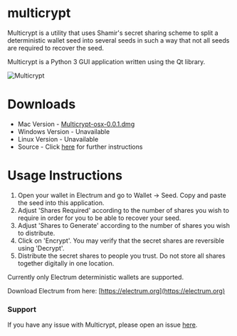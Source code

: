 # multicrypt

Multicrypt is a utility that uses Shamir's secret sharing scheme to split a deterministic wallet seed into 
several seeds in such a way that not all seeds are required to recover the seed.

Multicrypt is a Python 3 GUI application written using the Qt library.
 
![Multicrypt](https://github.com/ronreiter/multicrypt/blob/master/screenshot.png?raw=true "Multicrypt")

Downloads
=========

* Mac Version - [Multicrypt-osx-0.0.1.dmg](https://github.com/ronreiter/multicrypt/raw/master/dist/Multicrypt-osx-0.0.1.dmg)
* Windows Version - Unavailable
* Linux Version - Unavailable
* Source - Click [here](https://github.com/ronreiter/multicrypt) for further instructions

Usage Instructions
==================

1. Open your wallet in Electrum and go to Wallet -> Seed. Copy and paste the seed into this application.
2. Adjust 'Shares Required' according to the number of shares you wish to require in order for you to be able to recover your seed.
3. Adjust 'Shares to Generate' according to the number of shares you wish to distribute.
4. Click on 'Encrypt'. You may verify that the secret shares are reversible using 'Decrypt'.
5. Distribute the secret shares to people you trust. Do not store all shares together digitally in one location.

Currently only Electrum deterministic wallets are supported.

Download Electrum from here: [https://electrum.org](https://electrum.org)

### Support

If you have any issue with Multicrypt, please open an issue [here](https://github.com/ronreiter/multicrypt/issues).
